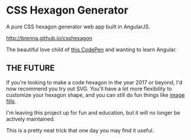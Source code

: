 # CSS Hexagon Generator

A pure CSS hexagon generator web app built in AngularJS.

http://brenna.github.io/csshexagon

The beautiful love child of [this CodePen](http://codepen.io/brenna/pen/hbDqL) and wanting to learn Angular.

## THE FUTURE

If you're looking to make a code hexagon in the year 2017 or beyond, I'd now recommend you try out SVG. You'll have a lot more flexibility to customize your hexagon shape, and you can still do fun things like [image fills](http://codepen.io/brenna/pen/JdCba). 

I'm leaving this project up for fun and education, but it will no longer be actively maintained. 

This is a pretty neat trick that one day you may find it useful.
